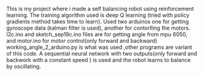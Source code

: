 This is my project where i made a self balancing robot using reinforcement learning.
The training algorithm used is deep Q learning (tried with policy gradients method takes time to learn).
Used two arduinos one for getting gyroscope data (kalman filter is used), another for contorlling the motors.
I2c.ino and sketch_sep19c.ino files are for getting angle from mpu 6050, and motor.ino for motor control(only forward and backward)
working_angle_2_arduino.py is what was used ,other programs are variant of this code.
A sequential neural network with two outputs(only forward and backwork with a constant speed ) is used and the robot learns to balance by oscillating.
